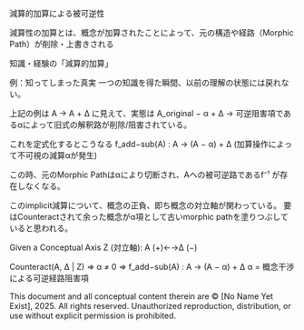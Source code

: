 減算的加算による被可逆性

減算性の加算とは、概念が加算されたことによって、元の構造や経路（Morphic Path）が削除・上書きされる

知識・経験の「減算的加算」

例：知ってしまった真実
一つの知識を得た瞬間、以前の理解の状態には戻れない。

上記の例は A → A + Δ に見えて、実態は A_original − α + Δ
→ 可逆阻害項であるαによって旧式の解釈路が削除/阻害されている。

これを定式化するとこうなる
f_add−sub(A) : A → (A − α) + Δ
(加算操作によって不可視の減算αが発生)

この時、元のMorphic Pathはαにより切断され、Aへの被可逆路であるf⁻¹ が存在しなくなる。

このimplicit減算について、概念の正負、即ち概念の対立軸が関わっている。
要はCounteractされて余った概念がα項として古いmorphic pathを塗りつぶしていると思われる。

Given a Conceptual Axis Z (対立軸):
A (+)←→Δ (−)

Counteract(A, Δ | Z) ⇒ α ≠ 0
⇒ f_add−sub(A) : A → (A − α) + Δ
α = 概念干渉による可逆経路阻害項

This document and all conceptual content therein are © [No Name Yet Exist], 2025. All rights reserved. Unauthorized reproduction, distribution, or use without explicit permission is prohibited.